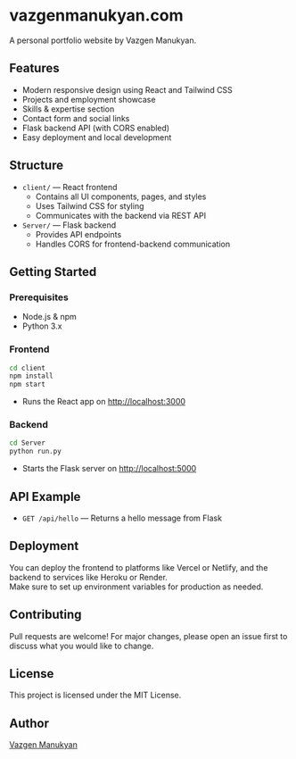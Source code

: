 # vazgenmanukyan.com

A personal portfolio website by Vazgen Manukyan.

## Features

- Modern responsive design using React and Tailwind CSS
- Projects and employment showcase
- Skills & expertise section
- Contact form and social links
- Flask backend API (with CORS enabled)
- Easy deployment and local development

## Structure

- `client/` — React frontend
  - Contains all UI components, pages, and styles
  - Uses Tailwind CSS for styling
  - Communicates with the backend via REST API
- `Server/` — Flask backend
  - Provides API endpoints
  - Handles CORS for frontend-backend communication

## Getting Started

### Prerequisites

- Node.js & npm
- Python 3.x

### Frontend

```bash
cd client
npm install
npm start
```
- Runs the React app on [http://localhost:3000](http://localhost:3000)

### Backend

```bash
cd Server
python run.py
```
- Starts the Flask server on [http://localhost:5000](http://localhost:5000)

## API Example

- `GET /api/hello` — Returns a hello message from Flask

## Deployment

You can deploy the frontend to platforms like Vercel or Netlify, and the backend to services like Heroku or Render.  
Make sure to set up environment variables for production as needed.

## Contributing

Pull requests are welcome! For major changes, please open an issue first to discuss what you would like to change.

## License

This project is licensed under the MIT License.

## Author

[Vazgen Manukyan](https://github.com/vmanukyann)